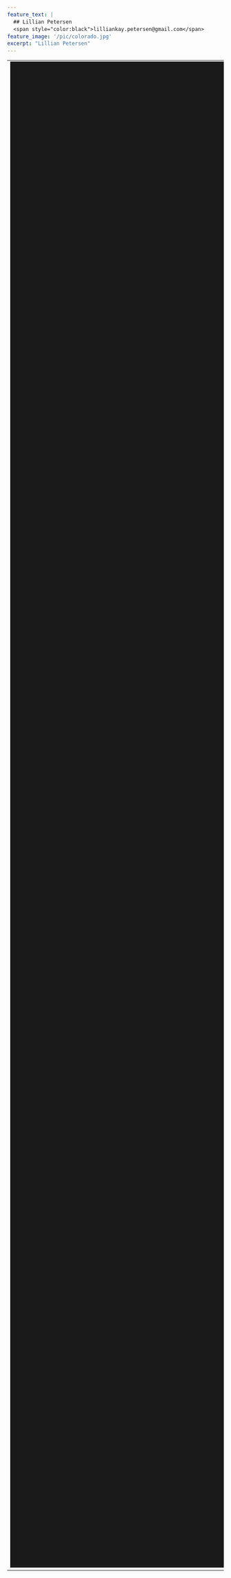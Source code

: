 ```yaml
---
feature_text: |
  ## Lillian Petersen
  <span style="color:black">lilliankay.petersen@gmail.com</span> 
feature_image: '/pic/colorado.jpg' 
excerpt: "Lillian Petersen"
---
```


<table cellpadding="1000">
  <tr>
  <td><img src='/pic/chicken.jpg' width="1500" height="1500" border="1000"> 
  </td>
  <td>

##### Welcome!

Thanks for visiting my website!
I am currently a student at Los Alamos High School, and have competed in science fairs and other competitions for the past three years. Last year, I placed third at the Intel International Science and Engineering Fair. I love analyzing big datasets to answer big questions about climate, society, and their interactions. To see more about my projects, check out my other pages!

  </td>
  </tr>
</table>
